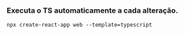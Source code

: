 
### Executa o TS automaticamente a cada alteração.
```console
npx create-react-app web --template=typescript
```